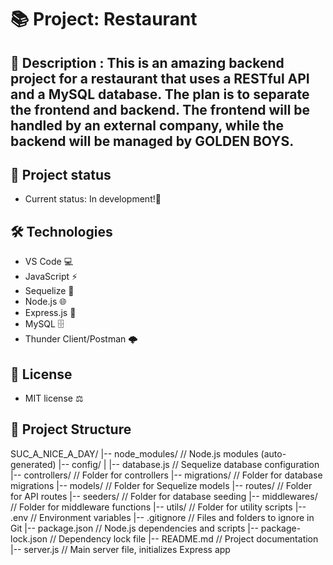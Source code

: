 # 📚 Project: Restaurant

## 📖 Description : This is an amazing backend project for a restaurant that uses a RESTful API and a MySQL database. The plan is to separate the frontend and backend. The frontend will be handled by an external company, while the backend will be managed by GOLDEN BOYS.

## 🚧 Project status
- Current status: In development!📜

## 🛠️ Technologies 
- VS Code 💻
- JavaScript ⚡
- Sequelize 🔌
- Node.js 🌐
- Express.js 🚀
- MySQL 🗄️
- Thunder Client/Postman 🌩️

## 📜 License
- MIT license ⚖️

## 📂 Project Structure

SUC_A_NICE_A_DAY/
|-- node_modules/             // Node.js modules (auto-generated)
|-- config/
|   |-- database.js           // Sequelize database configuration
|-- controllers/              // Folder for controllers
|-- migrations/               // Folder for database migrations
|-- models/                   // Folder for Sequelize models
|-- routes/                   // Folder for API routes
|-- seeders/                  // Folder for database seeding
|-- middlewares/              // Folder for middleware functions
|-- utils/                    // Folder for utility scripts
|-- .env                      // Environment variables
|-- .gitignore                // Files and folders to ignore in Git
|-- package.json              // Node.js dependencies and scripts
|-- package-lock.json         // Dependency lock file
|-- README.md                 // Project documentation
|-- server.js                 // Main server file, initializes Express app

